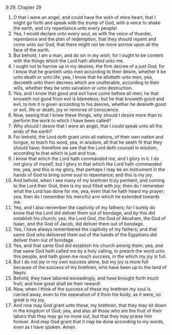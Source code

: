 9.29. Chapter 29
1. O that I were an angel, and could have the wish of mine heart, that I might go forth and speak with the trump of God, with a voice to shake the earth, and cry repentance unto every people!
2. Yea, I would declare unto every soul, as with the voice of thunder, repentance and the plan of redemption, that they should repent and come unto our God, that there might not be more sorrow upon all the face of the earth.
3. But behold, I am a man, and do sin in my wish; for I ought to be content with the things which the Lord hath allotted unto me.
4. I ought not to harrow up in my desires, the firm decree of a just God, for I know that he granteth unto men according to their desire, whether it be unto death or unto life; yea, I know that he allotteth unto men, yea, decreeth unto them decrees which are unalterable, according to their wills, whether they be unto salvation or unto destruction.
5. Yea, and I know that good and evil have come before all men; he that knoweth not good from evil is blameless; but he that knoweth good and evil, to him it is given according to his desires, whether he desireth good or evil, life or death, joy or remorse of conscience.
6. Now, seeing that I know these things, why should I desire more than to perform the work to which I have been called?
7. Why should I desire that I were an angel, that I could speak unto all the ends of the earth?
8. For behold, the Lord doth grant unto all nations, of their own nation and tongue, to teach his word, yea, in wisdom, all that he seeth fit that they should have; therefore we see that the Lord doth counsel in wisdom, according to that which is just and true.
9. I know that which the Lord hath commanded me, and I glory in it. I do not glory of myself, but I glory in that which the Lord hath commanded me; yea, and this is my glory, that perhaps I may be an instrument in the hands of God to bring some soul to repentance; and this is my joy.
10. And behold, when I see many of my brethren truly penitent, and coming to the Lord their God, then is my soul filled with joy; then do I remember what the Lord has done for me, yea, even that he hath heard my prayer; yea, then do I remember his merciful arm which he extended towards me.
11. Yea, and I also remember the captivity of my fathers; for I surely do know that the Lord did deliver them out of bondage, and by this did establish his church; yea, the Lord God, the God of Abraham, the God of Isaac, and the God of Jacob, did deliver them out of bondage.
12. Yea, I have always remembered the captivity of my fathers; and that same God who delivered them out of the hands of the Egyptians did deliver them out of bondage.
13. Yea, and that same God did establish his church among them; yea, and that same God hath called me by a holy calling, to preach the word unto this people, and hath given me much success, in the which my joy is full.
14. But I do not joy in my own success alone, but my joy is more full because of the success of my brethren, who have been up to the land of Nephi.
15. Behold, they have labored exceedingly, and have brought forth much fruit; and how great shall be their reward!
16. Now, when I think of the success of these my brethren my soul is carried away, even to the separation of it from the body, as it were, so great is my joy.
17. And now may God grant unto these, my brethren, that they may sit down in the kingdom of God; yea, and also all those who are the fruit of their labors that they may go no more out, but that they may praise him forever. And may God grant that it may be done according to my words, even as I have spoken. Amen.

